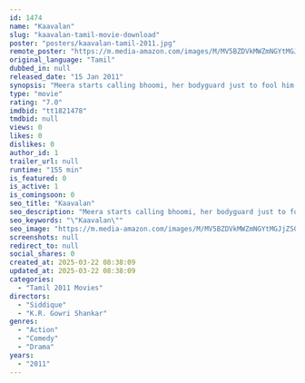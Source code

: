 ```yaml
---
id: 1474
name: "Kaavalan"
slug: "kaavalan-tamil-movie-download"
poster: "posters/kaavalan-tamil-2011.jpg"
remote_poster: "https://m.media-amazon.com/images/M/MV5BZDVkMWZmNGYtMGJjZS00ZjAwLTgzM2ItZGVjZTMxYmQzOThjXkEyXkFqcGc@._V1_SX300.jpg"
original_language: "Tamil"
dubbed_in: null
released_date: "15 Jan 2011"
synopsis: "Meera starts calling bhoomi, her bodyguard just to fool him by telling him she loves him. Problems arise when bhoomi falls in love with her not knowing who she is."
type: "movie"
rating: "7.0"
imdbid: "tt1821478"
tmdbid: null
views: 0
likes: 0
dislikes: 0
author_id: 1
trailer_url: null
runtime: "155 min"
is_featured: 0
is_active: 1
is_comingsoon: 0
seo_title: "Kaavalan"
seo_description: "Meera starts calling bhoomi, her bodyguard just to fool him by telling him she loves him. Problems arise when bhoomi falls in love with her not knowing who she is."
seo_keywords: "\"Kaavalan\""
seo_image: "https://m.media-amazon.com/images/M/MV5BZDVkMWZmNGYtMGJjZS00ZjAwLTgzM2ItZGVjZTMxYmQzOThjXkEyXkFqcGc@._V1_SX300.jpg"
screenshots: null
redirect_to: null
social_shares: 0
created_at: 2025-03-22 08:38:09
updated_at: 2025-03-22 08:38:09
categories:
  - "Tamil 2011 Movies"
directors:
  - "Siddique"
  - "K.R. Gowri Shankar"
genres:
  - "Action"
  - "Comedy"
  - "Drama"
years:
  - "2011"
---
```


